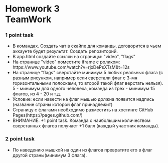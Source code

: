 <h1>
    Homework 3<br>
    TeamWork
</h1>

<h3>1 point task</h3>
<ul>
<li>
В командах. Создать чат в скайпе для команды, договорится в чьем аккаунте будет результат. Создать репозиторий.
</li>
<li>
В app.html создайте ссылки на страницы: "video", "flags"
</li>
<li>
На странице "video" поместите iframe с роликом: https://www.youtube.com/watch?v=rjxDePsXTsM&t=12s
</li>
<li>
На странице "flags" сверстайте минимум 5 любых реальных флага (с разным рисунком, например если сверстали флаг с 3-мя горизонтальными полосками, то второй такой флаг верстать нельзя).
5 - минимум для одного человека, команда из трех - минимум 15 флагов, из 4 - 20 и т.д.
</li>
<li>
Условие: если навести на флаг мышью должна появится надпись (название страны которой флаг принадлежит)
</li>
<li>
Страницу с флагами необходимо разместить на хостинге GitHub Pages(https://pages.github.com/)
</li>
<li>
ВНИМАНИЕ. +1 point task. Команда с наибольшим количеством сверстанных флагов получает +1 балл (каждый участник команды).
</li>
</ul>

<h3>2 point task</h3>
<ul>
<li>
По наведению мышкой на один из флагов превратите его в флаг другой страны(минимум 3 флага).
</li>
</ul>